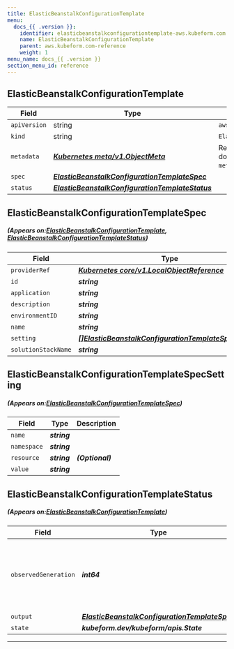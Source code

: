```yaml
---
title: ElasticBeanstalkConfigurationTemplate
menu:
  docs_{{ .version }}:
    identifier: elasticbeanstalkconfigurationtemplate-aws.kubeform.com
    name: ElasticBeanstalkConfigurationTemplate
    parent: aws.kubeform.com-reference
    weight: 1
menu_name: docs_{{ .version }}
section_menu_id: reference
---
```


## ElasticBeanstalkConfigurationTemplate
| Field | Type | Description |
| ------ | ----- | ----------- |
| `apiVersion` | string | `aws.kubeform.com/v1alpha1` |
|    `kind` | string | `ElasticBeanstalkConfigurationTemplate` |
| `metadata` | ***[Kubernetes meta/v1.ObjectMeta](https://kubernetes.io/docs/reference/generated/kubernetes-api/v1.13/#objectmeta-v1-meta)***|Refer to the Kubernetes API documentation for the fields of the `metadata` field.|
| `spec` | ***[ElasticBeanstalkConfigurationTemplateSpec](#ElasticBeanstalkConfigurationTemplateSpec)***||
| `status` | ***[ElasticBeanstalkConfigurationTemplateStatus](#ElasticBeanstalkConfigurationTemplateStatus)***||
## ElasticBeanstalkConfigurationTemplateSpec
##### (Appears on:[ElasticBeanstalkConfigurationTemplate](#ElasticBeanstalkConfigurationTemplate), [ElasticBeanstalkConfigurationTemplateStatus](#ElasticBeanstalkConfigurationTemplateStatus))
| Field | Type | Description |
| ------ | ----- | ----------- |
| `providerRef` | ***[Kubernetes core/v1.LocalObjectReference](https://kubernetes.io/docs/reference/generated/kubernetes-api/v1.13/#localobjectreference-v1-core)***||
| `id` | ***string***||
| `application` | ***string***||
| `description` | ***string***| ***(Optional)*** |
| `environmentID` | ***string***| ***(Optional)*** |
| `name` | ***string***||
| `setting` | ***[[]ElasticBeanstalkConfigurationTemplateSpecSetting](#ElasticBeanstalkConfigurationTemplateSpecSetting)***| ***(Optional)*** |
| `solutionStackName` | ***string***| ***(Optional)*** |
## ElasticBeanstalkConfigurationTemplateSpecSetting
##### (Appears on:[ElasticBeanstalkConfigurationTemplateSpec](#ElasticBeanstalkConfigurationTemplateSpec))
| Field | Type | Description |
| ------ | ----- | ----------- |
| `name` | ***string***||
| `namespace` | ***string***||
| `resource` | ***string***| ***(Optional)*** |
| `value` | ***string***||
## ElasticBeanstalkConfigurationTemplateStatus
##### (Appears on:[ElasticBeanstalkConfigurationTemplate](#ElasticBeanstalkConfigurationTemplate))
| Field | Type | Description |
| ------ | ----- | ----------- |
| `observedGeneration` | ***int64***| ***(Optional)*** Resource generation, which is updated on mutation by the API Server.|
| `output` | ***[ElasticBeanstalkConfigurationTemplateSpec](#ElasticBeanstalkConfigurationTemplateSpec)***| ***(Optional)*** |
| `state` | ***kubeform.dev/kubeform/apis.State***| ***(Optional)*** |
---
